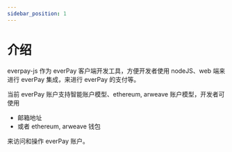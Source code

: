 ```yaml
---
sidebar_position: 1
---
```

# 介绍

everpay-js 作为 everPay 客户端开发工具，方便开发者使用 nodeJS、web 端来进行 everPay 集成，来进行 everPay 的支付等。

当前 everPay 账户支持智能账户模型、ethereum, arweave 账户模型，开发者可使用

* 邮箱地址
* 或者 ethereum, arweave 钱包

来访问和操作 everPay 账户。
